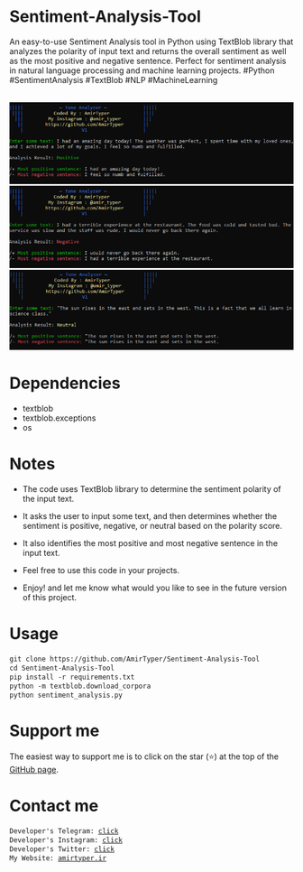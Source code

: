 # Sentiment-Analysis-Tool
An easy-to-use Sentiment Analysis tool in Python using TextBlob library that analyzes the polarity of input text and returns the overall sentiment as well as the most positive and negative sentence. Perfect for sentiment analysis in natural language processing and machine learning projects. #Python #SentimentAnalysis #TextBlob #NLP #MachineLearning

<br />
<img src="Images/img1.png" />
<img src="Images/img2.png" />
<img src="Images/img3.png" />
<br />

# Dependencies
* textblob
* textblob.exceptions
* os

# Notes

* The code uses TextBlob library to determine the sentiment polarity of the input text.

* It asks the user to input some text, and then determines whether the sentiment is positive, negative, or neutral based on the polarity score.

* It also identifies the most positive and most negative sentence in the input text.
* Feel free to use this code in your projects.
* Enjoy! and let me know what would you like to see in the future version of this project.

# Usage
<pre><code>git clone https://github.com/AmirTyper/Sentiment-Analysis-Tool
cd Sentiment-Analysis-Tool
pip install -r requirements.txt
python -m textblob.download_corpora
python sentiment_analysis.py
</code></pre>

# Support me
The easiest way to support me is to click on the star (<g-emoji class="g-emoji" alias="star" fallback-src="https://github.githubassets.com/images/icons/emoji/unicode/2b50.png">⭐</g-emoji>) at the top of the <a href="https://github.com/AmirTyper/Sentiment-Analysis-Tool">GitHub page</a>.

# Contact me
<pre><code>Developer's Telegram: <a href="https://t.me/Mr_Amir_Typer">click</a>
Developer's Instagram: <a href="https://instagram.com/amir_typer">click</a>
Developer's Twitter: <a href="https://twitter.com/AmirTyper">click</a>
My Website: <a href="https://amirtyper.ir">amirtyper.ir</a>
</code></pre>
